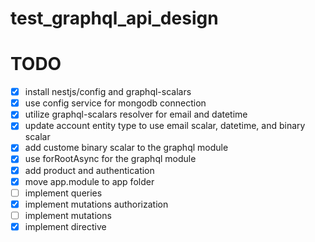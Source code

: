 # test_graphql_api_design

# TODO

- [x] install nestjs/config and graphql-scalars
- [x] use config service for mongodb connection
- [x] utilize graphql-scalars resolver for email and datetime
- [x] update account entity type to use email scalar, datetime, and binary scalar
- [x] add custome binary scalar to the graphql module
- [x] use forRootAsync for the graphql module
- [x] add product and authentication
- [x] move app.module to app folder
- [ ] implement queries
- [x] implement mutations authorization
- [ ] implement mutations 
- [x] implement directive
